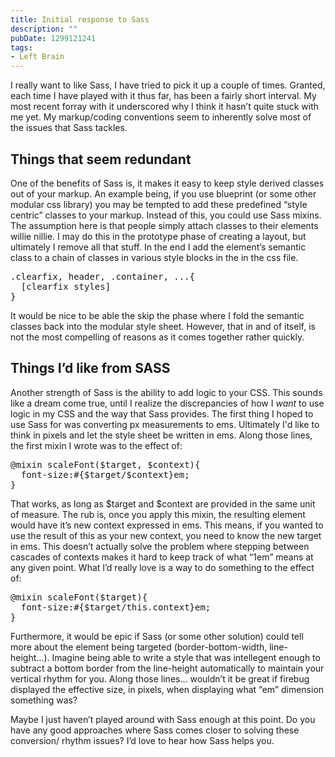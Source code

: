 ```yaml
---
title: Initial response to Sass
description: ""
pubDate: 1299121241
tags:
- Left Brain
---
```

<p>I really want to like Sass, I have tried to pick it up a couple of times. Granted, each time I have played with it thus far, has been a fairly short interval. My most recent forray with it underscored why I think it hasn&#8217;t quite stuck with me yet. My markup/coding conventions seem to inherently solve most of the issues that Sass tackles.</p>

<h2>Things that seem redundant</h2>

<p>One of the benefits of Sass is, it makes it easy to keep style derived classes out of your markup. An example being, if you use blueprint (or some other modular css library) you may be tempted to add these predefined &#8220;style centric&#8221; classes to your markup. Instead of this, you could use Sass mixins. The assumption here is that people simply attach classes to their elements willie nillie. I may do this in the prototype phase of creating a layout, but ultimately I remove all that stuff. In the end I add the element&#8217;s semantic class to a chain of classes in various style blocks in the in the css file.</p>

<pre>
.clearfix, header, .container, ...{
  [clearfix styles]
}
</pre>

<p>It would be nice to be able the skip the phase where I fold the semantic classes back into the modular style sheet. However, that in and of itself, is not the most compelling of reasons as it comes together rather quickly.</p>

<h2>Things I&#8217;d like from SASS</h2>

<p>Another strength of Sass is the ability to add logic to your CSS. This sounds like a dream come true, until I realize the discrepancies of how I <em>want</em> to use logic in my CSS and the way that Sass provides. The first thing I hoped to use Sass for was converting px measurements to ems. Ultimately I'd like to think in pixels and let the style sheet be written in ems. Along those lines, the first mixin I wrote was to the effect of:</p>

<pre>
@mixin scaleFont($target, $context){
  font-size:#{$target/$context}em;
}
</pre>

<p>That works, as long as $target and $context are provided in the same unit of measure. The rub is, once you apply this mixin, the resulting element would have it&#8217;s new context expressed in ems. This means, if you wanted to use the result of this as your new context, you need to know the new target in ems. This doesn&#8217;t actually solve the problem where stepping between cascades of contexts makes it hard to keep track of what &#8220;1em&#8221; means at any given point. What I&#8217;d really love is a way to do something to the effect of:</p>

<pre>
@mixin scaleFont($target){
  font-size:#{$target/this.context}em;
}
</pre>

<p>Furthermore, it would be epic if Sass (or some other solution) could tell more about the element being targeted (border-bottom-width, line-height&#8230;). Imagine being able to write a style that was intellegent enough to subtract a bottom border from the line-height automatically to maintain your vertical rhythm for you. Along those lines&#8230; wouldn&#8217;t it be great if firebug displayed the effective size, in pixels, when displaying what &#8220;em&#8221; dimension something was?</p>

<p>Maybe I just haven&#8217;t played around with Sass enough at this point. Do you have any good approaches where Sass comes closer to solving these conversion/ rhythm issues? I&rsquo;d love to hear how Sass helps you.</p>
